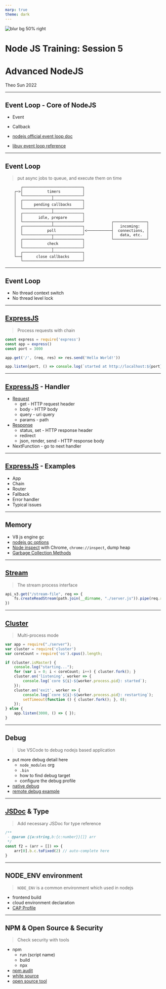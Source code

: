 ```yaml
---
marp: true
theme: dark
---
```


![blur bg 50% right](https://res.cloudinary.com/digf90pwi/image/upload/v1640327704/logo_pgbqzz.svg)

# Node JS Training: Session 5

# Advanced NodeJS

Theo Sun
2022

---

## Event Loop - Core of NodeJS

- Event
- Callback

- [nodejs official event loop doc](https://nodejs.org/zh-cn/docs/guides/event-loop-timers-and-nexttick/)
- [libuv event loop reference](http://docs.libuv.org/en/v1.x/loop.html)

---

## Event Loop

> put async jobs to queue, and execute them on time

```text
       ┌───────────────────────────┐
    ┌─>│           timers          │
    │  └─────────────┬─────────────┘
    │  ┌─────────────┴─────────────┐
    │  │     pending callbacks     │
    │  └─────────────┬─────────────┘
    │  ┌─────────────┴─────────────┐
    │  │       idle, prepare       │
    │  └─────────────┬─────────────┘            ┌───────────────┐
    │  ┌─────────────┴─────────────┐            │   incoming:   │
    │  │           poll            │<───────────┤  connections, │
    │  └─────────────┬─────────────┘            │   data, etc.  │
    │  ┌─────────────┴─────────────┐            └───────────────┘
    │  │           check           │
    │  └─────────────┬─────────────┘
    │  ┌─────────────┴─────────────┐
    └──┤      close callbacks      │
       └───────────────────────────┘
```

---

## Event Loop


- No thread context switch
- No thread level lock

---

## [ExpressJS](https://expressjs.com/)

> Process requests with chain

```js
const express = require('express')
const app = express()
const port = 3000

app.get('/', (req, res) => res.send('Hello World!'))

app.listen(port, () => console.log(`started at http://localhost:${port}`))
```

---

## [ExpressJS](https://expressjs.com/) - Handler

- [Request](https://expressjs.com/en/4x/api.html#req)
    - get - HTTP request header
    - body - HTTP body
    - query - uri query
    - params - path
- [Response](https://expressjs.com/en/4x/api.html#res)
    - status, set - HTTP response header
    - redirect
    - json, render, send - HTTP response body
- NextFunction - go to next handler

---

## [ExpressJS](https://expressjs.com/) - Examples

- App
- Chain
- Router
- Fallback
- Error handler
- Typical issues

---

## Memory

- V8 js engine gc
- [nodejs gc options](https://gist.github.com/listochkin/10973974)
- [Node inspect](https://nodejs.org/en/docs/guides/debugging-getting-started/) with Chrome, `chrome://inspect`, dump heap
- [Garbage Collection Methods](https://blog.risingstack.com/node-js-at-scale-node-js-garbage-collection/)

---

## [Stream](https://nodejs.org/docs/latest-v10.x/api/stream.html)

> The stream process interface

```js
api_v3.get("/stream-file", req => {
    fs.createReadStream(path.join(__dirname, "./server.js")).pipe(req.res)
})
```

---

## [Cluster](https://nodejs.org/docs/latest-v10.x/api/cluster.html)

> Multi-process mode

```js
var app = require("./server");
var cluster = require('cluster')
var coreCount = require('os').cpus().length;

if (cluster.isMaster) {
    console.log("starting...");
    for (var i = 0; i < coreCount; i++) { cluster.fork(); }
    cluster.on('listening', worker => {
        console.log(`core ${i}-${worker.process.pid}: started`);
    });
    cluster.on('exit', worker => {
        console.log(`core ${i}-${worker.process.pid}: restarting`);
        setTimeout(function () { cluster.fork(); }, 0);
    });
} else {
    app.listen(3000, () => { });
}
```

---

## Debug

> Use VSCode to debug nodejs based application

- put more debug detail here
  - `node_modules` org
  - `.bin`
  - how to find debug target
  - configure the debug profile
- [native debug](https://nodejs.org/en/docs/guides/debugging-getting-started/)
- [remote debug example](https://github.com/Soontao/cf-node-debug-example)

---

## [JSDoc](https://jsdoc.app) & Type


> Add necessary JSDoc for type reference

```js
/**
 - @param {{a:string,b:{c:number}}[]} arr 
 */
const f2 = (arr = []) => {
    arr[0].b.c.toFixed(2) // auto-complete here
}
```

---

## NODE_ENV environment

> `NODE_ENV` is a common environment which used in nodejs

- frontend build
- cloud environment declaration
- [CAP Profile](https://cap.cloud.sap/docs/node.js/cds-env)

---

## NPM & Open Source & Security

> Check security with tools

- npm
    - run (script name)
    - build
    - npx
- [npm audit](https://docs.npmjs.com/cli/v8/commands/npm-audit/)
- [white source](https://saas.whitesourcesoftware.com/Wss/WSS.html)
- [open source tool](https://open-source.tools.sap.corp/)